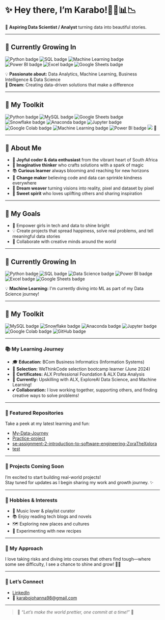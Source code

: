 # ✨ Hey there, I’m Karabo!👩‍💻📊📉

🌈 **Aspiring Data Scientist / Analyst** turning data into beautiful stories.

---

## 🌸 Currently Growing In

<p>
  <img src="https://img.shields.io/badge/Python-FCC2FF?style=for-the-badge&logo=python&logoColor=white" alt="Python badge"/>
  <img src="https://img.shields.io/badge/SQL-B5C6E0?style=for-the-badge&logo=postgresql&logoColor=white" alt="SQL badge"/>
  <img src="https://img.shields.io/badge/Machine%20Learning-F9F6FF?style=for-the-badge&logo=scikit-learn&logoColor=black" alt="Machine Learning badge"/>
  <img src="https://img.shields.io/badge/Power%20BI-FFFACD?style=for-the-badge&logo=powerbi&logoColor=black" alt="Power BI badge"/>
  <img src="https://img.shields.io/badge/Excel-FFDDEE?style=for-the-badge&logo=microsoft-excel&logoColor=white" alt="Excel badge"/>
  <img src="https://img.shields.io/badge/Google%20Sheets-B0E0E6?style=for-the-badge&logo=google-sheets&logoColor=white" alt="Google Sheets badge"/>
</p>

💡 **Passionate about:** Data Analytics, Machine Learning, Business Intelligence & Data Science  
🎯 **Dream:** Creating data-driven solutions that make a difference

---

## 🌟 My Toolkit

<p>
  <img src="https://img.shields.io/badge/Python-FCC2FF?style=for-the-badge&logo=python&logoColor=white" alt="Python badge"/>
  <img src="https://img.shields.io/badge/MySQL-B5C6E0?style=for-the-badge&logo=mysql&logoColor=white" alt="MySQL badge"/>
  <img src="https://img.shields.io/badge/Google%20Sheets-B0E0E6?style=for-the-badge&logo=google-sheets&logoColor=white" alt="Google Sheets badge"/>
  <img src="https://img.shields.io/badge/Snowflake-9AD0EC?style=for-the-badge&logo=snowflake&logoColor=white" alt="Snowflake badge"/>
  <img src="https://img.shields.io/badge/Anaconda-FFD6EC?style=for-the-badge&logo=anaconda&logoColor=white" alt="Anaconda badge"/>
  <img src="https://img.shields.io/badge/Jupyter-FCE38A?style=for-the-badge&logo=jupyter&logoColor=white" alt="Jupyter badge"/>
  <img src="https://img.shields.io/badge/Google%20Colab-FFFACD?style=for-the-badge&logo=googlecolab&logoColor=black" alt="Google Colab badge"/>
  <img src="https://img.shields.io/badge/Machine%20Learning-F9F6FF?style=for-the-badge&logo=scikit-learn&logoColor=black" alt="Machine Learning badge"/>
  <img src="https://img.shields.io/badge/Power%20BI-FFDDEE?style=for-the-badge&logo=powerbi&logoColor=black" alt="Power BI badge"/>
  <img src="https://img.shields.io/badge/Exce# ✨ Hey there, I'm Karabo! ✨

🌸 *"Coding is my canvas, and each line is a brushstroke of creativity."* 🌸

---

## 💖 About Me

- 🎀 **Joyful coder & data enthusiast** from the vibrant heart of South Africa
- 🌷 **Imaginative thinker** who crafts solutions with a spark of magic
- 📚 **Curious learner** always blooming and reaching for new horizons
- 🦋 **Change maker** believing code and data can sprinkle kindness everywhere
- 💫 **Dream weaver** turning visions into reality, pixel and dataset by pixel
- 🍬 **Sweet spirit** who loves uplifting others and sharing inspiration

---

## 🎯 My Goals

- 🌟 Empower girls in tech and data to shine bright
- 💡 Create projects that spread happiness, solve real problems, and tell meaningful data stories
- 🤝 Collaborate with creative minds around the world

---

## 🌸 Currently Growing In

<p>
  <img src="https://img.shields.io/badge/Python-FCC2FF?style=for-the-badge&logo=python&logoColor=white" alt="Python badge"/>
  <img src="https://img.shields.io/badge/SQL-B5C6E0?style=for-the-badge&logo=postgresql&logoColor=white" alt="SQL badge"/>
  <img src="https://img.shields.io/badge/Data%20Science-F9F6FF?style=for-the-badge&logo=scikit-learn&logoColor=black" alt="Data Science badge"/>
  <img src="https://img.shields.io/badge/Power%20BI-FFFACD?style=for-the-badge&logo=powerbi&logoColor=black" alt="Power BI badge"/>
  <img src="https://img.shields.io/badge/Excel-FFDDEE?style=for-the-badge&logo=microsoft-excel&logoColor=white" alt="Excel badge"/>
  <img src="https://img.shields.io/badge/Google%20Sheets-B0E0E6?style=for-the-badge&logo=google-sheets&logoColor=white" alt="Google Sheets badge"/>
</p>

💡 **Machine Learning:** I'm currently diving into ML as part of my Data Science journey!

---

## 🌟 My Toolkit

<p>
  <img src="https://img.shields.io/badge/MySQL-B5C6E0?style=for-the-badge&logo=mysql&logoColor=white" alt="MySQL badge"/>
  <img src="https://img.shields.io/badge/Snowflake-9AD0EC?style=for-the-badge&logo=snowflake&logoColor=white" alt="Snowflake badge"/>
  <img src="https://img.shields.io/badge/Anaconda-FFD6EC?style=for-the-badge&logo=anaconda&logoColor=white" alt="Anaconda badge"/>
  <img src="https://img.shields.io/badge/Jupyter-FCE38A?style=for-the-badge&logo=jupyter&logoColor=white" alt="Jupyter badge"/>
  <img src="https://img.shields.io/badge/Google%20Colab-FFFACD?style=for-the-badge&logo=googlecolab&logoColor=black" alt="Google Colab badge"/>
  <img src="https://img.shields.io/badge/GitHub-FFD6EC?style=for-the-badge&logo=github&logoColor=white" alt="GitHub badge"/>
</p>

---

### 📚 My Learning Journey

- 🎓 **Education:** BCom Business Informatics (Information Systems)
- 👑 **Selection:** WeThinkCode selection bootcamp learner (June 2024)
- 📜 **Certificates:** ALX Professional Foundation & ALX Data Analysis
- 🚀 **Currently:** Upskilling with ALX, ExploreAI Data Science, and Machine Learning!
- 💕 **Collaboration:** I love working together, supporting others, and finding creative ways to solve problems!

---

### 💖 Featured Repositories

Take a peek at my latest learning and fun:

- [My-Data-Journey](https://github.com/DataWithKarabo/My-Data-Journey)
- [Practice-project](https://github.com/DataWithKarabo/Practice-project)
- [se-assignment-2-introduction-to-software-engineering-ZoraTheXplora](https://github.com/DataWithKarabo/se-assignment-2-introduction-to-software-engineering-ZoraTheXplora)
- [test](https://github.com/DataWithKarabo/test)

---

### 🦋 Projects Coming Soon

I’m excited to start building real-world projects!  
Stay tuned for updates as I begin sharing my work and growth journey. ✨

---

### 🌷 Hobbies & Interests

- 🎵 Music lover & playlist curator
- 📚 Enjoy reading tech blogs and novels
- 🗺️ Exploring new places and cultures
- 🍳 Experimenting with new recipes

---

### 💭 My Approach

I love taking risks and diving into courses that others find tough—where some see difficulty, I see a chance to shine and grow! 💪✨

---

### 💌 Let’s Connect

- [LinkedIn](https://www.linkedin.com/in/karabo-makgatho-6b148b171)
- 📧 karabojohanna98@gmail.com

---

> 🌸 *“Let’s make the world prettier, one commit at a time!”* 🌸
